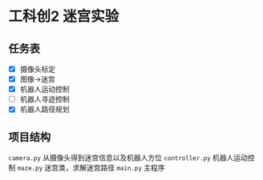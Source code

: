 # 工科创2 迷宫实验

## 任务表
- [x] 摄像头标定
- [x] 图像->迷宫
- [x] 机器人运动控制
- [ ] 机器人寻迹控制
- [x] 机器人路径规划

## 项目结构
`camera.py` 从摄像头得到迷宫信息以及机器人方位
`controller.py` 机器人运动控制
`maze.py` 迷宫类，求解迷宫路径
`main.py` 主程序